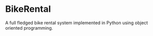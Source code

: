 # BikeRental
A full fledged bike rental system implemented in Python using object oriented programming.
